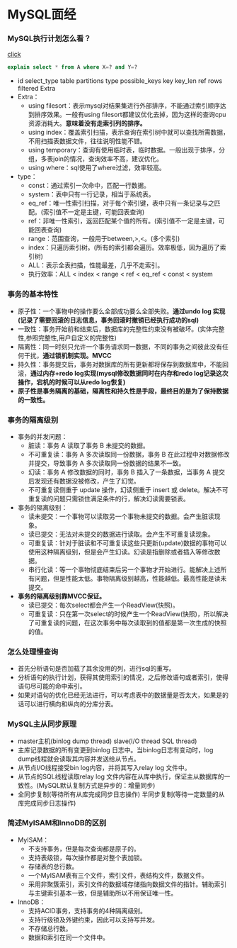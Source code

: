 # MySQL面经
### MySQL执行计划怎么看？
[click](https://nyimac.gitee.io/2020/08/16/MySQL%E9%AB%98%E7%BA%A7/) 
```sql
explain select * from A where X=? and Y=?
```
- id select_type table partitions type possible_keys key key_len ref rows filtered Extra
- Extra：
    - using filesort：表示mysql对结果集进行外部排序，不能通过索引顺序达到排序效果。一般有using filesort都建议优化去掉，因为这样的查询cpu资源消耗大。**意味着没有走索引列的排序。**
    - using index：覆盖索引扫描，表示查询在索引树中就可以查找所需数据，不用扫描表数据文件，往往说明性能不错。
    - using temporary：查询有使用临时表，临时数据。一般出现于排序，分组，多表join的情况，查询效率不高，建议优化。
    - using where：sql使用了where过滤，效率较高。
- type：
    - const：通过索引一次命中，匹配一行数据。
    - system：表中只有一行记录，相当于系统表。
    - eq_ref：唯一性索引扫描，对于每个索引键，表中只有一条记录与之匹配。(索引值不一定是主键，可能回表查询)
    - ref：非唯一性索引，返回匹配某个值的所有。(索引值不一定是主键，可能回表查询)
    - range：范围查询，一般用于between,>,<。(多个索引)
    - index：只遍历索引树。(所有的索引都会遍历。效率极低，因为遍历了索引树)
    - ALL：表示全表扫描，性能最差，几乎不走索引。
    - 执行效率：ALL < index < range < ref < eq_ref < const < system
### 事务的基本特性
- 原子性：一个事物中的操作要么全部成功要么全部失败。**通过undo log 实现(记录了需要回滚的日志信息，事务回滚时撤销已经执行成功的sql)**
- 一致性：事务开始前和结束后，数据库的完整性约束没有被破坏。(实体完整性,参照完整性,用户自定义的完整性)
- 隔离性：同一时刻只允许一个事务请求同一数据，不同的事务之间彼此没有任何干扰，**通过锁机制实现。MVCC**
- 持久性：事务提交后，事务对数据库的所有更新都将保存到数据库中，不能回滚，**通过内存+redo log实现(mysql修改数据同时在内存和redo log记录这次操作，宕机的时候可以从redo log恢复)**
- **原子性是事务隔离的基础，隔离性和持久性是手段，最终目的是为了保持数据的一致性。**
### 事务的隔离级别
- 事务的并发问题：
    - 脏读：事务 A 读取了事务 B 未提交的数据。
    - 不可重复读：事务 A 多次读取同一份数据，事务 B 在此过程中对数据修改并提交，导致事务 A 多次读取同一份数据的结果不一致。
    - 幻读：事务 A 修改数据的同时，事务 B 插入了一条数据，当事务 A 提交后发现还有数据没被修改，产生了幻觉。
    - 不可重复读侧重于 update 操作，幻读侧重于 insert 或 delete。解决不可重复读的问题只需锁住满足条件的行，解决幻读需要锁表。
- 事务的隔离级别：
    - 读未提交：一个事物可以读取另一个事物未提交的数据。会产生脏读现象。
    - 读已提交：无法对未提交的数据进行读取。会产生不可重复读现象。
    - 可重复读：针对于脏读和不可重复读这些只更新(update)数据的事物可以使用这种隔离级别，但是会产生幻读。幻读是指删除或者插入等修改数据。
    - 串行化读：等一个事物彻底结束后另一个事物才开始进行。能解决上述所有问题，但是性能太低。事物隔离级别越高，性能越低。最高性能是读未提交。
- **事务的隔离级别靠MVCC保证。**
    - 读已提交：每次select都会产生一个ReadView(快照)。
    - 可重复读：只在第一次select的时候产生一个ReadView(快照)，所以解决了可重复读的问题，在这次事务中每次读取到的值都是第一次生成的快照的值。
### 怎么处理慢查询
- 首先分析语句是否加载了其余没用的列，进行sql的重写。
- 分析语句的执行计划，获得其使用索引的情况，之后修改语句或者索引，使得语句尽可能的命中索引。
- 如果对语句的优化已经无法进行，可以考虑表中的数据量是否太大，如果是的话可以进行横向和纵向的分库分表。
### MySQL主从同步原理
- master主机(binlog dump thread) slave(I/O thread SQL thread)
- 主库记录数据的所有变更到binlog 日志中。当binlog日志有变动时，log dump线程就会读取其内容并发送给从节点。
- 从节点I/O线程接受bin log内容，并将其写入relay log 文件中。
- 从节点的SQL线程读取relay log 文件内容在从库中执行，保证主从数据库的一致性。(MySQL默认复制方式是异步的：增量同步)
- 全同步复制(等待所有从库完成同步日志操作) 半同步复制(等待一定数量的从库完成同步日志操作)
### 简述MyISAM和InnoDB的区别
- MyISAM：
  - 不支持事务，但是每次查询都是原子的。
  - 支持表级锁，每次操作都是对整个表加锁。
  - 存储表的总行数。
  - 一个MyISAM表有三个文件，索引文件，表结构文件，数据文件。
  - 采用非聚簇索引，索引文件的数据域存储指向数据文件的指针。辅助索引与主键索引基本一致，但是辅助所以不用保证唯一性。
- InnoDB：
  - 支持ACID事务，支持事务的4种隔离级别。
  - 支持行级锁及外键约束，因此可以支持写并发。
  - 不存储总行数。
  - 数据和索引在同一个文件中。
